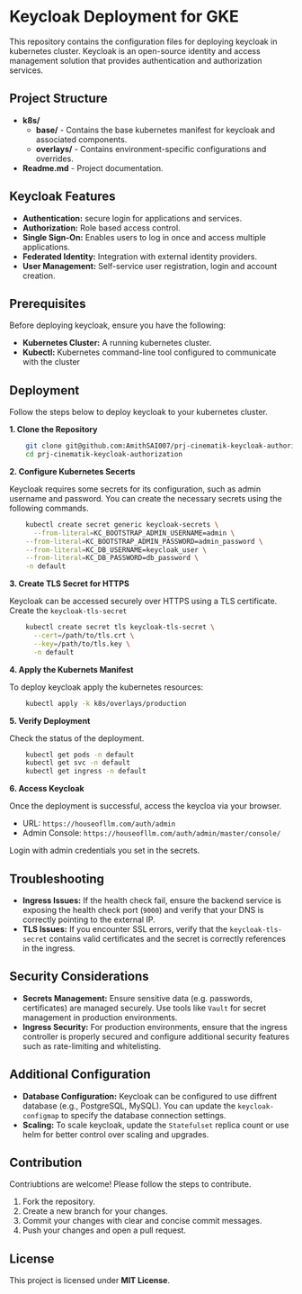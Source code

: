 # Keycloak Deployment for GKE

This repository contains the configuration files for deploying keycloak in kubernetes cluster. Keycloak is an open-source identity and access management solution that provides authentication and authorization services.

## Project Structure

- **k8s/**
    - **base/** - Contains the base kubernetes manifest for keycloak and associated components.
    - **overlays/** - Contains environment-specific configurations and overrides.
- **Readme.md** - Project documentation.

## Keycloak Features

- **Authentication:** secure login for applications and services.
- **Authorization:** Role based access control.
- **Single Sign-On:** Enables users to log in once and access multiple applications.
- **Federated Identity:** Integration with external identity providers.
- **User Management:** Self-service user registration, login and account creation.

## Prerequisites

Before deploying keycloak, ensure you have the following:
- **Kubernetes Cluster:** A running kubernetes cluster.
- **Kubectl:** Kubernetes command-line tool configured to communicate with the cluster

## Deployment

Follow the steps below to deploy keycloak to your kubernetes cluster.

**1. Clone the Repository**
```bash
    git clone git@github.com:AmithSAI007/prj-cinematik-keycloak-authorization.git
    cd prj-cinematik-keycloak-authorization
```

**2. Configure Kubernetes Secerts**

Keycloak requires some secrets for its configuration, such as admin username and password. You can create the necessary secrets using the following commands.

```bash
    kubectl create secret generic keycloak-secrets \
      --from-literal=KC_BOOTSTRAP_ADMIN_USERNAME=admin \
    --from-literal=KC_BOOTSTRAP_ADMIN_PASSWORD=admin_password \
    --from-literal=KC_DB_USERNAME=keycloak_user \
    --from-literal=KC_DB_PASSWORD=db_password \
    -n default
```

**3. Create TLS Secret for HTTPS**

Keycloak can be accessed securely over HTTPS using a TLS certificate. Create the `keycloak-tls-secret`

```bash
    kubectl create secret tls keycloak-tls-secret \
      --cert=/path/to/tls.crt \
      --key=/path/to/tls.key \
      -n default
```

**4. Apply the Kubernets Manifest**

To deploy keycloak apply the kubernetes resources:

```bash
    kubectl apply -k k8s/overlays/production
```

**5. Verify Deployment**

Check the status of the deployment.

```bash
    kubectl get pods -n default
    kubectl get svc -n default
    kubectl get ingress -n default
```

**6. Access Keycloak**

Once the deployment is successful, access the keycloa via your browser.

- URL: `https://houseofllm.com/auth/admin`
- Admin Console: `https://houseofllm.com/auth/admin/master/console/`

Login with admin credentials you set in the secrets.

## Troubleshooting

- **Ingress Issues:** If the health check fail, ensure the backend service is exposing the health check port (`9000`) and verify that your DNS is correctly pointing to the external IP.
- **TLS Issues:** If you encounter SSL errors, verify that the `keycloak-tls-secret` contains valid certificates and the secret is correctly references in the ingress.

## Security Considerations

- **Secrets Management:** Ensure sensitive data (e.g. passwords, certificates) are managed securely. Use tools like `Vault` for secret management in production environments.
- **Ingress Security:** For production environments, ensure that the ingress controller is properly secured and configure additional security features such as rate-limiting and whitelisting.

## Additional Configuration

- **Database Configuration:** Keycloak can be configured to use diffrent database (e.g., PostgreSQL, MySQL). You can update the `keycloak-configmap` to specify the database connection settings.
- **Scaling:** To scale keycloak, update the `Statefulset` replica count or use helm for better control over scaling and upgrades.

## Contribution

Contriubtions are welcome! Please follow the steps to contribute.
1. Fork the repository.
2. Create a new branch for your changes.
3. Commit your changes with clear and concise commit messages.
4. Push your changes and open a pull request.

## License

This project is licensed under **MIT License**.
